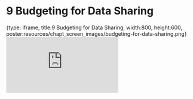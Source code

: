 # 9 Budgeting for Data Sharing
 
{type: iframe, title:9 Budgeting for Data Sharing, width:800, height:600, poster:resources/chapt_screen_images/budgeting-for-data-sharing.png}
![](https://hutchdatascience.org/NIH_Data_Sharing/no_toc/budgeting-for-data-sharing.html)
 

 

